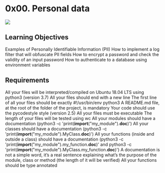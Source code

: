 # 0x00. Personal data

![](https://s3.amazonaws.com/alx-intranet.hbtn.io/uploads/medias/2019/12/5c48d4f6d4dd8081eb48.png?X-Amz-Algorithm=AWS4-HMAC-SHA256&X-Amz-Credential=AKIARDDGGGOUSBVO6H7D%2F20231004%2Fus-east-1%2Fs3%2Faws4_request&X-Amz-Date=20231004T121755Z&X-Amz-Expires=86400&X-Amz-SignedHeaders=host&X-Amz-Signature=b32d8db5ad8e9598c17c2692259d284fc966cfe44242c149333e7656491a34d0)

## Learning Objectives

  Examples of Personally Identifiable Information (PII)
  How to implement a log filter that will obfuscate PII fields
  How to encrypt a password and check the validity of an input password
  How to authenticate to a database using environment variables

## Requirements

  All your files will be interpreted/compiled on Ubuntu 18.04 LTS using python3 (version 3.7)
  All your files should end with a new line
  The first line of all your files should be exactly #!/usr/bin/env python3
  A README.md file, at the root of the folder of the project, is mandatory
  Your code should use the pycodestyle style (version 2.5)
  All your files must be executable
  The length of your files will be tested using wc
  All your modules should have a documentation (python3 -c 'print(__import__("my_module").__doc__)')
  All your classes should have a documentation (python3 -c 'print(__import__("my_module").MyClass.__doc__)')
  All your functions (inside and outside a class) should have a documentation (python3 -c 'print(__import__("my_module").my_function.__doc__)' and python3 -c 'print(__import__("my_module").MyClass.my_function.__doc__)')
  A documentation is not a simple word, it’s a real sentence explaining what’s the purpose of the module, class or method (the length of it will be verified)
  All your functions should be type annotated

